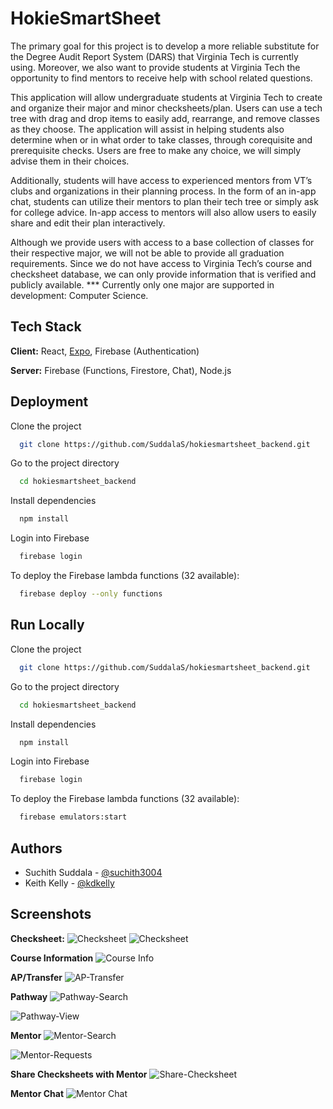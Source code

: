 
# HokieSmartSheet

The primary goal for this project is to develop a more reliable substitute for the Degree Audit Report System (DARS) that Virginia Tech is currently using. Moreover, we also want to provide students at Virginia Tech the opportunity to find mentors to receive help with school related questions.

This application will allow undergraduate students at Virginia Tech to create and organize their major and minor checksheets/plan. Users can use a tech tree with drag and drop items to easily add, rearrange, and remove classes as they choose. The application will assist in helping students also determine when or in what order to take classes, through corequisite and prerequisite checks. Users are free to make any choice, we will simply advise them in their choices.

Additionally, students will have access to experienced mentors from VT’s clubs and organizations in their planning process. In the form of an in-app chat, students can utilize their mentors to plan their tech tree or simply ask for college advice. In-app access to mentors will also allow users to easily share and edit their plan interactively.

Although we provide users with access to a base collection of classes for their respective major, we will not be able to provide all graduation requirements. Since we do not have access to Virginia Tech’s course and checksheet database, we can only provide information that is verified and publicly available. *** Currently only one major are supported in development: Computer Science.



## Tech Stack

**Client:** React, [Expo](https://expo.dev/), Firebase (Authentication)

**Server:** Firebase (Functions, Firestore, Chat), Node.js


## Deployment

Clone the project

```bash
  git clone https://github.com/SuddalaS/hokiesmartsheet_backend.git
```

Go to the project directory

```bash
  cd hokiesmartsheet_backend
```

Install dependencies

```bash
  npm install
```

Login into Firebase
```bash
  firebase login
```

To deploy the Firebase lambda functions (32 available):

```bash
  firebase deploy --only functions
```


## Run Locally

Clone the project

```bash
  git clone https://github.com/SuddalaS/hokiesmartsheet_backend.git
```

Go to the project directory

```bash
  cd hokiesmartsheet_backend
```

Install dependencies

```bash
  npm install
```

Login into Firebase
```bash
  firebase login
```

To deploy the Firebase lambda functions (32 available):

```bash
  firebase emulators:start
```



## Authors

- Suchith Suddala - [@suchith3004](https://github.com/Suchith3004)
- Keith Kelly - [@kdkelly](https://github.com/kdkelley)



## Screenshots

**Checksheet:**
![Checksheet](https://drive.google.com/uc?export=view&id=1x10Q6f4p1mK9Qhbi6EFVW1Hc4rmVsq6B)
![Checksheet](https://drive.google.com/uc?export=view&id=1zwfv2i7TYZ9dDQmhc3I4yV44hBaVHIUM)


**Course Information**
![Course Info](https://drive.google.com/uc?export=view&id=1ZFWmnPK4lSu4loqbT7Cmvebe_2FxVVGN)


**AP/Transfer**
![AP-Transfer](https://drive.google.com/uc?export=view&id=1qauRHPWZ_c3-zjMkKmLE_IgNrnUNBwAa)


**Pathway**
![Pathway-Search](https://drive.google.com/uc?export=view&id=1t2dodHqjz1Bo7ppe0d31rUWFRTcsafep)

![Pathway-View](https://drive.google.com/uc?export=view&id=1D4A4vZ3CKWdwNm4Yq_Q08U4S_zWbnusy)


**Mentor**
![Mentor-Search](https://drive.google.com/uc?export=view&id=1AyyQ5T7BOcaIZbDR040rmvROI3g3BjWL)

![Mentor-Requests](https://drive.google.com/uc?export=view&id=1V3shjCsHRazakYB2x4bTIHtSqAxoSMrm)


**Share Checksheets with Mentor**
![Share-Checksheet](https://drive.google.com/uc?export=view&id=1pj21NrZeWUG9C2Rr9NjjrAaDlJiddith)


**Mentor Chat**
![Mentor Chat](https://drive.google.com/uc?export=view&id=1AusqitdIM-ZtvqzGXhWboGY75QBUIHnD)

